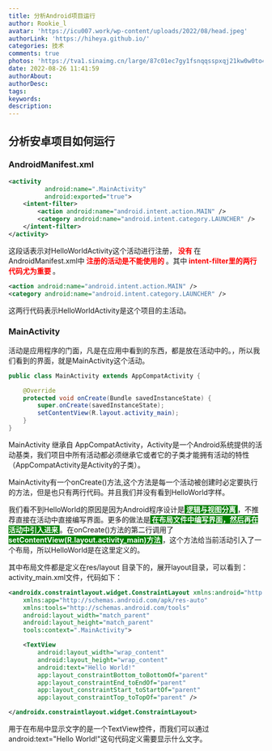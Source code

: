 ```yaml
---
title: 分析Android项目运行
author: Rookie_l
avatar: 'https://icu007.work/wp-content/uploads/2022/08/head.jpeg'
authorLink: 'https://hiheya.github.io/'
categories: 技术
comments: true
photos: 'https://tva1.sinaimg.cn/large/87c01ec7gy1fsnqqsspxqj21kw0w0to4.jpg'
date: 2022-08-26 11:41:59
authorAbout:
authorDesc:
tags:
keywords:
description:
---
```


## 分析安卓项目如何运行

### AndroidManifest.xml

```xml
<activity
          android:name=".MainActivity"
          android:exported="true">
    <intent-filter>
        <action android:name="android.intent.action.MAIN" />
        <category android:name="android.intent.category.LAUNCHER" />
    </intent-filter>
</activity>
```

这段话表示对HelloWorldActivity这个活动进行注册，<font color = "red"><strong> 没有 </strong></font> 在AndroidManifest.xml中<font color = "red"><strong> 注册的活动是不能使用的 </strong></font> 。其中<font color = "red"><strong> intent-filter里的两行代码尤为重要 </strong></font> 。

```xml
<action android:name="android.intent.action.MAIN" />
<category android:name="android.intent.category.LAUNCHER" />
```

这两行代码表示HelloWorldActivity是这个项目的主活动。

### MainActivity

活动是应用程序的门面，凡是在应用中看到的东西，都是放在活动中的。，所以我们看到的界面，就是MainActivity这个活动。

```java
public class MainActivity extends AppCompatActivity {

    @Override
    protected void onCreate(Bundle savedInstanceState) {
        super.onCreate(savedInstanceState);
        setContentView(R.layout.activity_main);
    }
}
```

MainActivity 继承自 AppCompatActivity，Activity是一个Android系统提供的活动基类，我们项目中所有活动都必须继承它或者它的子类才能拥有活动的特性（AppCompatActivity是Activity的子类）。

MainActivity有一个onCreate()方法,这个方法是每一个活动被创建时必定要执行的方法，但是也只有两行代码。并且我们并没有看到HelloWorld字样。

我们看不到HelloWorld的原因是因为Android程序设计是<font style="background:green" font color = white><strong> 逻辑与视图分离 </strong></font> ，不推荐直接在活动中直接编写界面。更多的做法是<font style="background:green" font color = white><strong> 在布局文件中编写界面，然后再在活动中引入进来 </strong></font> 。在onCreate()方法的第二行调用了<font style="background:green" font color = white><strong> setContentView(R.layout.activity_main)方法 </strong></font> ，这个方法给当前活动引入了一个布局，所以HelloWorld是在这里定义的。

其中布局文件都是定义在res/layout 目录下的，展开layout目录，可以看到：activity_main.xml文件，代码如下：

```xml
<androidx.constraintlayout.widget.ConstraintLayout xmlns:android="http://schemas.android.com/apk/res/android"
    xmlns:app="http://schemas.android.com/apk/res-auto"
    xmlns:tools="http://schemas.android.com/tools"
    android:layout_width="match_parent"
    android:layout_height="match_parent"
    tools:context=".MainActivity">

    <TextView
        android:layout_width="wrap_content"
        android:layout_height="wrap_content"
        android:text="Hello World!"
        app:layout_constraintBottom_toBottomOf="parent"
        app:layout_constraintEnd_toEndOf="parent"
        app:layout_constraintStart_toStartOf="parent"
        app:layout_constraintTop_toTopOf="parent" />

</androidx.constraintlayout.widget.ConstraintLayout>
```

用于在布局中显示文字的是一个TextView控件，而我们可以通过android:text="Hello World!"这句代码定义需要显示什么文字。



